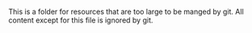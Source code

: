 This is a folder for resources that are too large to be manged by git.
All content except for this file is ignored by git.
